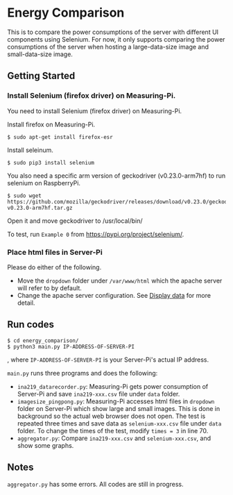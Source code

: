 # Energy Comparison
This is to compare the power consumptions of the server with different UI components using Selenium. For now, it only supports comparing the power consumptions of the server when hosting a large-data-size image and small-data-size image.

## Getting Started
### Install Selenium (firefox driver) on Measuring-Pi.
You need to install Selenium (firefox driver) on Measuring-Pi.

Install firefox on Measuring-Pi.

```
$ sudo apt-get install firefox-esr
```

Install seleinum.

```
$ sudo pip3 install selenium
```

You also need a specific arm version of geckodriver (v0.23.0-arm7hf) to run selenium on RaspberryPi.

```
$ sudo wget https://github.com/mozilla/geckodriver/releases/download/v0.23.0/geckodriver-v0.23.0-arm7hf.tar.gz
```

Open it and move geckodriver to /usr/local/bin/

To test, run `Example 0` from https://pypi.org/project/selenium/.

### Place html files in Server-Pi
Please do either of the following.
- Move the `dropdown` folder under `/var/www/html` which the apache server will refer to by default.
- Change the apache server configuration. See [Display data](https://github.com/IDMNYU/solarserver/tree/master/charge_controller_data_tracer#display-data) for more detail.

## Run codes
```
$ cd energy_comparison/
$ python3 main.py IP-ADDRESS-OF-SERVER-PI
```

, where `IP-ADDRESS-OF-SERVER-PI` is your Server-Pi's actual IP address.


`main.py` runs three programs and does the following:
- `ina219_datarecorder.py`: Measuring-Pi gets power consumption of Server-Pi and save `ina219-xxx.csv` file under `data` folder.
- `imagesize_pingpong.py`: Measuring-Pi accesses html files in `dropdown` folder on Server-Pi which show large and small images. This is done in background so the actual web browser does not open. The test is repeated three times and save data as `selenium-xxx.csv` file under `data` folder. To change the times of the test, modify `times = 3` in line 70.
- `aggregator.py`: Compare `ina219-xxx.csv` and `selenium-xxx.csv`, and show some graphs.

## Notes
`aggregator.py` has some errors. All codes are still in progress.
